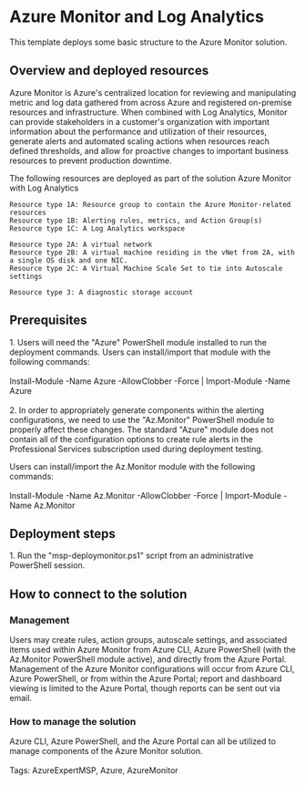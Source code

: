 <h1 class="large"><b>Azure Monitor and Log Analytics</b></h1>

This template deploys some basic structure to the Azure Monitor solution.

<h2 class="small"><b>Overview and deployed resources</b></h2>

Azure Monitor is Azure's centralized location for reviewing and manipulating metric and log data gathered from across Azure and registered on-premise resources and infrastructure. When combined with Log Analytics, Monitor can provide stakeholders in a customer's organization with important information about the performance and utilization of their resources, generate alerts and automated scaling actions when resources reach defined thresholds, and allow for proactive changes to important business resources to prevent production downtime.

The following resources are deployed as part of the solution
Azure Monitor with Log Analytics

    Resource type 1A: Resource group to contain the Azure Monitor-related resources
    Resource type 1B: Alerting rules, metrics, and Action Group(s)
    Resource type 1C: A Log Analytics workspace
    
    Resource type 2A: A virtual network
    Resource type 2B: A virtual machine residing in the vNet from 2A, with a single OS disk and one NIC.
    Resource type 2C: A Virtual Machine Scale Set to tie into Autoscale settings
    
    Resource type 3: A diagnostic storage account

<h2><b>Prerequisites</b></h2>
1. Users will need the "Azure" PowerShell module installed to run the deployment commands. Users can install/import that module with the following commands:
<br></br>
Install-Module -Name Azure -AllowClobber -Force | Import-Module -Name Azure
<br></br>
2. In order to appropriately generate components within the alerting configurations, we need to use the "Az.Monitor" PowerShell module to properly affect these changes. The standard "Azure" module does not contain all of the configuration options to create rule alerts in the Professional Services subscription used during deployment testing.

Users can install/import the Az.Monitor module with the following commands:
<br></br>
Install-Module -Name Az.Monitor -AllowClobber -Force | Import-Module -Name Az.Monitor
<h2><b>Deployment steps</b></h2>

<body>
1. Run the "msp-deploymonitor.ps1" script from an administrative PowerShell session.
</body>
<h2 class="small"><b>How to connect to the solution</b></h2>
<h3 class="smaller"<b>Management</b></h3>

Users may create rules, action groups, autoscale settings, and associated items used within Azure Monitor from Azure CLI, Azure PowerShell (with the Az.Monitor PowerShell module active), and directly from the Azure Portal. Management of the Azure Monitor configurations will occur from Azure CLI, Azure PowerShell, or from within the Azure Portal; report and dashboard viewing is limited to the Azure Portal, though reports can be sent out via email.

<h3><b>How to manage the solution</b></h3>
Azure CLI, Azure PowerShell, and the Azure Portal can all be utilized to manage components of the Azure Monitor solution.
<br></br>
Tags: AzureExpertMSP, Azure, AzureMonitor
